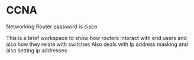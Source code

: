 # CCNA
Networking
Router password is cisco

This is a brief workspace to show how routers interact with end users and also how they relate with switches
Also deals with Ip address masking and also setting ip addresses
